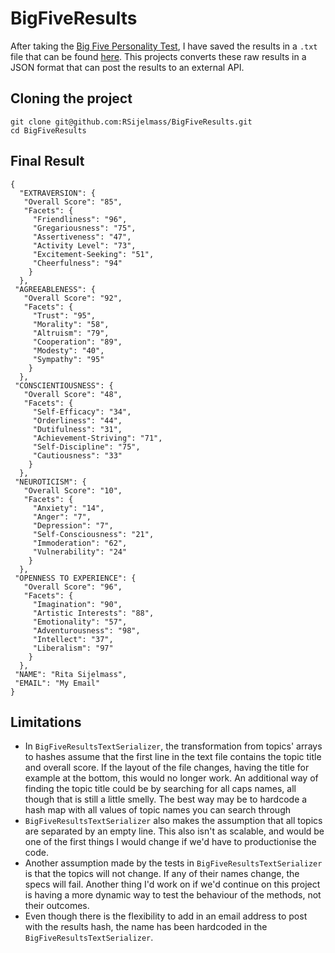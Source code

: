 # BigFiveResults
After taking the [Big Five Personality Test](http://www.personalitytest.net/ipip/ipipneo120.html), I have saved the results in a `.txt` file that can be found [here](https://github.com/RSijelmass/BigFiveResults/blob/master/spec/fixtures/big_five_profile.txt).
This projects converts these raw results in a JSON format that can post the
results to an external API.

## Cloning the project
```
git clone git@github.com:RSijelmass/BigFiveResults.git
cd BigFiveResults
```

## Final Result
```
{
  "EXTRAVERSION": {
   "Overall Score": "85",
   "Facets": {
     "Friendliness": "96",
     "Gregariousness": "75",
     "Assertiveness": "47",
     "Activity Level": "73",
     "Excitement-Seeking": "51",
     "Cheerfulness": "94"
    }
  },
 "AGREEABLENESS": {
   "Overall Score": "92",
   "Facets": {
     "Trust": "95",
     "Morality": "58",
     "Altruism": "79",
     "Cooperation": "89",
     "Modesty": "40",
     "Sympathy": "95"
    }
  },
 "CONSCIENTIOUSNESS": {
   "Overall Score": "48",
   "Facets": {
     "Self-Efficacy": "34",
     "Orderliness": "44",
     "Dutifulness": "31",
     "Achievement-Striving": "71",
     "Self-Discipline": "75",
     "Cautiousness": "33"
    }
  },
 "NEUROTICISM": {
   "Overall Score": "10",
   "Facets": {
     "Anxiety": "14",
     "Anger": "7",
     "Depression": "7",
     "Self-Consciousness": "21",
     "Immoderation": "62",
     "Vulnerability": "24"
    }
  },
 "OPENNESS TO EXPERIENCE": {
   "Overall Score": "96",
   "Facets": {
     "Imagination": "90",
     "Artistic Interests": "88",
     "Emotionality": "57",
     "Adventurousness": "98",
     "Intellect": "37",
     "Liberalism": "97"
    }
  },
 "NAME": "Rita Sijelmass",
 "EMAIL": "My Email"
}
```

## Limitations
- In `BigFiveResultsTextSerializer`, the transformation from topics' arrays to hashes assume that the first line
  in the text file contains the topic title and overall score. If the layout of the file changes, having the title for example at the bottom, this would no longer work. 
  An additional way of finding the topic title could be by searching for all
caps names, all though that is still a little smelly. The best way may be to hardcode a hash map
with all values of topic names you can search through
- `BigFiveResultsTextSerializer` also makes the assumption that all topics are
  separated by an empty line. This also isn't as scalable, and would be one of
the first things I would change if we'd have to productionise the code. 
- Another assumption made by the tests in `BigFiveResultsTextSerializer` is
  that the topics will not change. If any of their names change, the specs will
fail. Another thing I'd work on if we'd continue on this project is having
a more dynamic way to test the behaviour of the methods, not their outcomes.
- Even though there is the flexibility to add in an email address to post with
  the results hash, the name has been hardcoded in the
`BigFiveResultsTextSerializer`.
